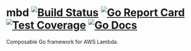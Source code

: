 # mbd [![Build Status](https://travis-ci.org/ibrt/mbd.svg?branch=master)](https://travis-ci.org/ibrt/mbd) [![Go Report Card](https://goreportcard.com/badge/github.com/ibrt/mbd)](https://goreportcard.com/report/github.com/ibrt/mbd) [![Test Coverage](https://codecov.io/gh/ibrt/mbd/branch/master/graph/badge.svg)](https://codecov.io/gh/ibrt/mbd) [![Go Docs](https://godoc.org/github.com/ibrt/mbd?status.svg)](http://godoc.org/github.com/ibrt/mbd)
Composable Go framework for AWS Lambda.
